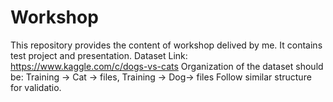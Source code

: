 # Workshop
This repository provides the content of workshop delived by me.
It contains test project and presentation. 
Dataset Link: https://www.kaggle.com/c/dogs-vs-cats
Organization of the dataset should be: Training ->   Cat ->  files, Training -> Dog-> files
Follow similar structure for validatio.
